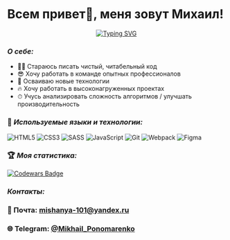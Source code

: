<h1 align="left">Всем привет👋, меня зовут Михаил!</h1>

<p align="center">
    <a href="https://git.io/typing-svg"><img src="https://readme-typing-svg.herokuapp.com?    font=Fira+Code&size=25&pause=1000&color=1384F7&center=true&width=435&lines=%D0%AF+front-end+%D1%80%D0%B0%D0%B7%D1%80%D0%B0%D0%B1%D0%BE%D1%82%D1%87%D0%B8%D0%BA" alt="Typing SVG"/></a>
 </p>

### ***О себе:***
* 👨‍💻 Стараюсь писать чистый, читабельный код
* 😎 Хочу работать в команде опытных профессионалов
* 🚀 Осваиваю новые технологии
* 🔥 Хочу работать в высоконагруженных проектах
* ⏱ Учусь анализировать сложность алгоритмов / улучшать производительность 
 
### 🔨 ***Используемые языки и технологии:***
![HTML5](https://img.shields.io/badge/html5-%23E34F26.svg?style=for-the-badge&logo=html5&logoColor=white) 
![CSS3](https://img.shields.io/badge/css3-%231572B6.svg?style=for-the-badge&logo=css3&logoColor=white) 
![SASS](https://img.shields.io/badge/SASS-hotpink.svg?style=for-the-badge&logo=SASS&logoColor=white)
![JavaScript](https://img.shields.io/badge/javascript-%23323330.svg?style=for-the-badge&logo=javascript&logoColor=%23F7DF1E) 
![Git](https://img.shields.io/badge/git-%23F05033.svg?style=for-the-badge&logo=git&logoColor=white) 
![Webpack](https://img.shields.io/badge/webpack-%238DD6F9.svg?style=for-the-badge&logo=webpack&logoColor=black)
![Figma](https://img.shields.io/badge/figma-%23F24E1E.svg?style=for-the-badge&logo=figma&logoColor=white)

### 🏆 ***Моя статистика:***
[![Codewars Badge](https://www.codewars.com/users/MikhailYandex/badges/large)](https://www.codewars.com/users/MikhailYandex)

### ***Контакты:***
### 📧 Почта: mishanya-101@yandex.ru
### 🌐 Telegram: [@Mikhail_Ponomarenko](https://t.me/Mikhail_Ponomarenko)



